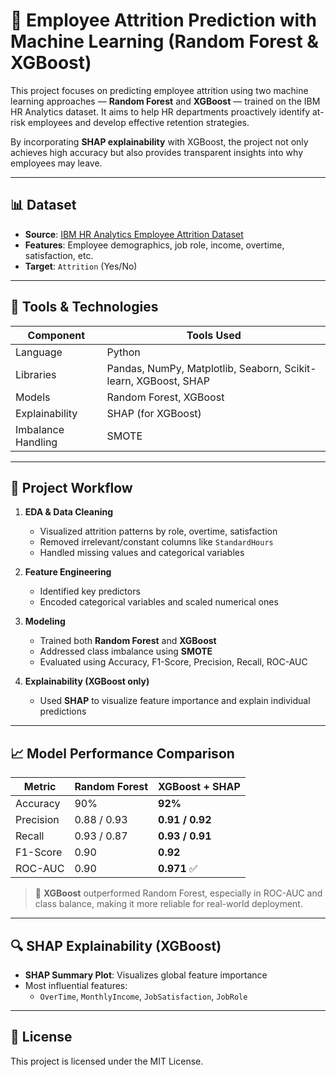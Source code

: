 # 🧠 Employee Attrition Prediction with Machine Learning (Random Forest & XGBoost)

This project focuses on predicting employee attrition using two machine learning approaches — **Random Forest** and **XGBoost** — trained on the IBM HR Analytics dataset. It aims to help HR departments proactively identify at-risk employees and develop effective retention strategies.

By incorporating **SHAP explainability** with XGBoost, the project not only achieves high accuracy but also provides transparent insights into why employees may leave.

---

## 📊 Dataset

- **Source**: [IBM HR Analytics Employee Attrition Dataset](https://www.kaggle.com/datasets/pavansubhasht/ibm-hr-analytics-attrition-dataset)
- **Features**: Employee demographics, job role, income, overtime, satisfaction, etc.
- **Target**: `Attrition` (Yes/No)

---

## 🧰 Tools & Technologies

| Component       | Tools Used |
|------------------|-------------|
| Language         | Python |
| Libraries        | Pandas, NumPy, Matplotlib, Seaborn, Scikit-learn, XGBoost, SHAP |
| Models           | Random Forest, XGBoost |
| Explainability   | SHAP (for XGBoost) |
| Imbalance Handling | SMOTE |

---

## 🧪 Project Workflow

1. **EDA & Data Cleaning**
   - Visualized attrition patterns by role, overtime, satisfaction
   - Removed irrelevant/constant columns like `StandardHours`
   - Handled missing values and categorical variables

2. **Feature Engineering**
   - Identified key predictors
   - Encoded categorical variables and scaled numerical ones

3. **Modeling**
   - Trained both **Random Forest** and **XGBoost**
   - Addressed class imbalance using **SMOTE**
   - Evaluated using Accuracy, F1-Score, Precision, Recall, ROC-AUC

4. **Explainability (XGBoost only)**
   - Used **SHAP** to visualize feature importance and explain individual predictions

---

## 📈 Model Performance Comparison

| Metric        | Random Forest | XGBoost + SHAP |
|---------------|---------------|----------------|
| Accuracy      | 90%           | **92%**        |
| Precision     | 0.88 / 0.93   | **0.91 / 0.92** |
| Recall        | 0.93 / 0.87   | **0.93 / 0.91** |
| F1-Score      | 0.90          | **0.92**       |
| ROC-AUC       | 0.90          | **0.971** ✅    |

> 🚀 **XGBoost** outperformed Random Forest, especially in ROC-AUC and class balance, making it more reliable for real-world deployment.

---

## 🔍 SHAP Explainability (XGBoost)

- **SHAP Summary Plot**: Visualizes global feature importance
- Most influential features:
  - `OverTime`, `MonthlyIncome`, `JobSatisfaction`, `JobRole`

---

## 📄 License

This project is licensed under the MIT License.
